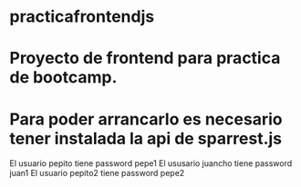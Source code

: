 # practicafrontendjs
# Proyecto de frontend para practica de bootcamp.
# Para poder arrancarlo es necesario tener instalada la api de sparrest.js
El usuario pepito tiene password pepe1
El ususario juancho tiene password juan1
El usuario pepito2 tiene password pepe2
